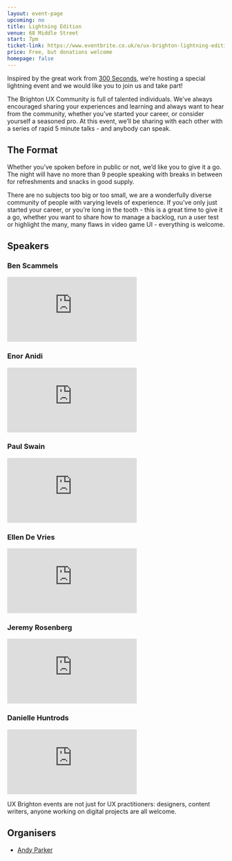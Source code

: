 ```yaml
---
layout: event-page
upcoming: no
title: Lightning Edition
venue: 68 Middle Street
start: 7pm
ticket-link: https://www.eventbrite.co.uk/e/ux-brighton-lightning-edition-tickets-19098567329
price: Free, but donations welcome
homepage: false
---
```


Inspired by the great work from [300 Seconds](300seconds.co.uk), we’re hosting a special lightning event and we would like you to join us and take part!

The Brighton UX Community is full of talented individuals. We’ve always encouraged sharing your experiences and learning and always want to hear from the community, whether you’ve started your career, or consider yourself a seasoned pro. At this event, we’ll be sharing with each other with a series of rapid 5 minute talks - and anybody can speak.

## The Format
Whether you’ve spoken before in public or not, we’d like you to give it a go. The night will have no more than 9 people speaking with breaks in between for refreshments and snacks in good supply.

There are no subjects too big or too small, we are a wonderfully diverse community of people with varying levels of experience. If you’ve only just started your career, or you’re long in the tooth - this is a great time to give it a go, whether you want to share how to manage a backlog, run a user test or highlight the many, many flaws in video game UI - everything is welcome.

## Speakers

### Ben Scammels 
<div class="responsive-height-limiter"><div class="embed-container vga"><iframe src="https://www.youtube.com/embed/cwhX8TMM8Eo" frameborder="0" scrolling="no" allowfullscreen></iframe></div></div>

### Enor Anidi
<div class="responsive-height-limiter"><div class="embed-container vga"><iframe src="https://www.youtube.com/embed/3c0X0SbDWiM" frameborder="0" scrolling="no" allowfullscreen></iframe></div></div>

### Paul Swain
<div class="responsive-height-limiter"><div class="embed-container vga"><iframe src="https://www.youtube.com/embed/jcwPAvC7rKw" frameborder="0" scrolling="no" allowfullscreen></iframe></div></div>

### Ellen De Vries
<div class="responsive-height-limiter"><div class="embed-container vga"><iframe src="https://www.youtube.com/embed/OADqjKuJNyU" frameborder="0" scrolling="no" allowfullscreen></iframe></div></div>

### Jeremy Rosenberg
<div class="responsive-height-limiter"><div class="embed-container vga"><iframe src="https://www.youtube.com/embed/f0Qq2MX48w0" frameborder="0" scrolling="no" allowfullscreen></iframe></div></div>

### Danielle Huntrods
<div class="responsive-height-limiter"><div class="embed-container vga"><iframe src="https://www.youtube.com/embed/vHte5BUfVQs" frameborder="0" scrolling="no" allowfullscreen></iframe></div></div>

UX Brighton events are not just for UX practitioners: designers, content writers, anyone working on digital projects are all welcome.

## Organisers

- <a href="https://twitter.com/theavangelist">Andy Parker</a>